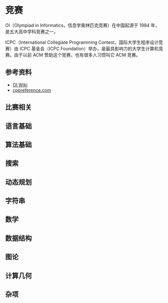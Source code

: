 # 竞赛

OI（Olympiad in Informatics，信息学奥林匹克竞赛）在中国起源于 1984 年，是五大高中学科竞赛之一。

ICPC（International Collegiate Programming Contest，国际大学生程序设计竞赛）由 ICPC 基金会（ICPC Foundation）举办，是最具影响力的大学生计算机竞赛。由于以前 ACM 赞助这个竞赛，也有很多人习惯叫它 ACM 竞赛。

## 参考资料

- [OI Wiki](https://oi-wiki.org)
- [cppreference.com](https://zh.cppreference.com/w/首页)

## 比赛相关



## 语言基础



## 算法基础



## 搜索



## 动态规划



## 字符串



## 数学



## 数据结构



## 图论



## 计算几何



## 杂项
